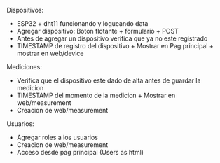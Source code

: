 
Dispositivos:
- ESP32 + dht11 funcionando y logueando data
- Agregar dispositivo: Boton flotante + formulario + POST
- Antes de agregar un dispositivo verifica que ya no este registrado
- TIMESTAMP de registro del dispositivo + Mostrar en Pag principal + mostrar en web/device
  
Mediciones: 
- Verifica que el dispositivo este dado de alta antes de guardar la medicion
- TIMESTAMP del momento de la medicion + Mostrar en web/measurement
- Creacion de web/measurement

Usuarios:
- Agregar roles a los usuarios
- Creacion de web/measurement
- Acceso desde pag principal (Users as html)

